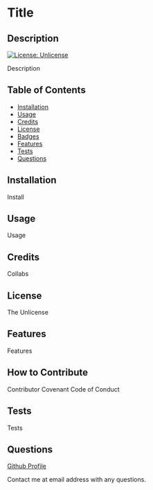 # Title
## Description
[![License: Unlicense](https://img.shields.io/badge/license-Unlicense-blue.svg)](http://unlicense.org/)

Description
## Table of Contents 

- [Installation](#installation)
- [Usage](#usage)
- [Credits](#credits)
- [License](#license)
- [Badges](#badges)
- [Features](#features)
- [Tests](#tests)
- [Questions](#questions)

## Installation
Install
## Usage
Usage
## Credits
Collabs
## License
The Unlicense
## Features
Features
## How to Contribute

Contributor Covenant Code of Conduct

## Tests
Tests

## Questions
[Github Profile](https://github.com/AlexWiederman)

Contact me at email address with any questions.
